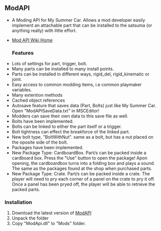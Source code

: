 ## ModAPI
* A Moding API for My Summer Car. Allows a mod developer easily implement an attachable part that can be installed to the satsuma (or anything really) with little effort.
* [Mod API Wiki Home](https://github.com/glennuke1/ModAPI/wiki)
  
  ### Features
 - Lots of settings for part, trigger, bolt.
 - Many parts can be installed to many install points.
 - Parts can be installed in different ways, rigid_del, rigid_kinematic or joint.
 - Easy access to common modding items, i.e common playmaker variables.
 - Many extention methods
 - Cached object references
 - Autosave feature that saves data (Part, Bolts) just like My Summer Car. Open "ModAPISaveData.txt" in MSCEditor!
 - Modders can save their own data to this save file as well.
 - Bolts have been implemented.
 - Bolts can be linked to either the part itself or a trigger.
 - Bolt tightness can effect the breakforce of the linked part.
 - New bolt type, "BoltWithNut". same as a bolt, but has a nut placed on the oposite side of the bolt.
 - Packages have been implemented.
 - New Package Type: CardboardBox. Part/s can be packed inside a cardboard box. Press the "Use" button to open the package! Apon opening, the cardboardbox turns into a folding box and plays a sound. The same as the packages found at the shop when purchased parts.
 - New Package Type: Crate. Part/s can be packed inside a crate. The player will need to pry each corner of a panel on the crate to pry it off. Once a panel has been pryed off, the player will be able to retrieve the packed parts.
 
 ### Installation
 1. Download the latest version of [ModAPI](../../releases/latest)
 2. Unpack the folder
 3. Copy "ModApi.dll" to "Mods" folder.
